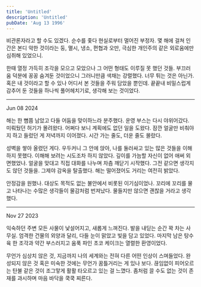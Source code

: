```yaml
---
title: 'Untitled'
description: 'Untitled'
pubDate: 'Aug 13 1996'
---
```


비관론자라고 할 수도 있겠다. 순수를 좇다 현실로부터 멀어진 부정자. 몇 해에 걸쳐 인간은 본디 악한 것이라는 둥, 멸시, 냉소, 편협과 오만, 극심한 개인주의 같은 외로움에만 심취해 있었으니.

한때 열정 가득히 조각을 모으고 모았으나 그 어떤 형태도 이루질 못 했던 것들. 부끄러움 덕분에 꽁꽁 숨겨둔 것이었으니 그러니만큼 색채는 강렬했다. 너무 튀는 것은 아닌가. 혹은 내 것이라고 할 수 있나 어디서 본 것들을 주워 담았을 뿐인데. 끝끝내 비밀스럽게 감추어 둔 것들을 하나씩 풀어헤치기로, 생각해 보는 것이었다.

---

Jun 08 2024

해는 한 뼘쯤 남았고 다들 어둠을 맞이하느라 분주했다. 운영 부스는 다시 야위어갔다. 미뤄뒀던 허기가 몰려왔다. 어쩌다 보니 계획에도 없던 일을 도왔다. 잠깐 얼굴만 비춰야지 하고 들렀던 게 저녁까지 이어졌다. 시간 가는 줄도, 더운 줄도 몰랐다.

성벽을 쌓아 올렸던 게다. 우두커니 그 안에 앉아, 나를 둘러싸고 있는 많은 것들을 이해하지 못했다. 이해해 보려는 시도조차 하지 않았다. 깊이를 가늠할 자신이 없어 애써 외면했었나. 얼굴을 맞대고 직접 대화를 나누며 차츰 깨닫기 시작했다. 그전 같으면 생각지도 않던 것들을. 그제야 감옥을 탈출했다. 해는 떨어졌어도 거리는 여전히 밝았다.

안정감을 원했나. 대상도 목적도 없는 불안에서 비롯된 이기심이었나. 꼬리에 꼬리를 물고 나타나는 수많은 생각들이 물감처럼 번져났다. 물들지만 않으면 괜찮을 거라고 생각했다.

---

Nov 27 2023

익숙하던 주변 모든 사물이 낯설어지고, 새롭게 느껴진다. 발을 내딛는 순간 꽉 차는 사무실. 엄격한 건물의 외양과 달리, 다들 눈이 맑았고 빛을 담고 있었다. 마지막 남은 탕수육 한 조각과 약간 부스러지고 움푹 파인 초코 케이크는 열렬한 환영이었다.

무언가 심상치 않은 것, 지금까지 나의 세계와는 전혀 다른 어떤 인상이 스며들었다. 완성되지 않은 것 혹은 미숙한 것에는 무언가 꿈틀거리는 게 있나 보다. 끊임없이 피어오르는 탄불 같은 것이 조그맣게 활활 타오르고 있는 걸 느꼈다. 좀처럼 끌 수도 없는 것이 존재를 과시하며 마음 바닥을 쿡쿡 찌른다.

